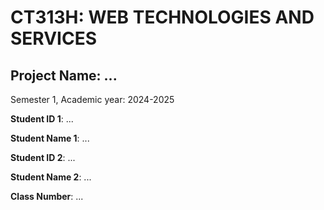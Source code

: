 # CT313H: WEB TECHNOLOGIES AND SERVICES

## Project Name: ...

Semester 1, Academic year: 2024-2025

**Student ID 1**: ...

**Student Name 1**: ...

**Student ID 2**: ...

**Student Name 2**: ...

**Class Number**: ...

